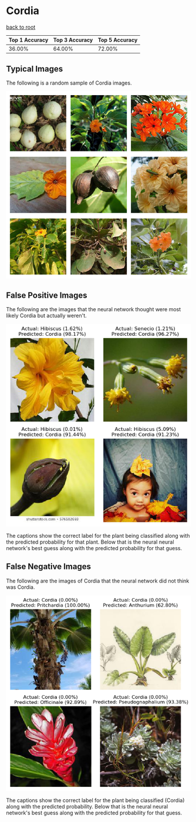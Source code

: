 
# Cordia

[back to root](https://github.com/HACC2018/ohia.ai#results)

| Top 1 Accuracy | Top 3 Accuracy | Top 5 Accuracy | 
| --- | --- | --- |
| 36.00% | 64.00% | 72.00% | 


## Typical Images
The following is a random sample of Cordia images.
<p align="center"> <img src="../../../figures/typical/Cordia.png?raw=true"> </p>

## False Positive Images
The following are the images that the neural network thought were most likely Cordia but actually weren't.  
<p align="center"> <img src="../../../figures/false_positives/Cordia.png?raw=true"> </p>
The captions show the correct label for the plant being classified along with the predicted probability for that plant.  Below that is the neural neural network's best guess along with the predicted probability for that guess.

## False Negative Images
The following are the images of Cordia that the neural network did not think was Cordia.  
<p align="center"> <img src="../../../figures/false_negatives/Cordia.png?raw=true"> </p>
The captions show the correct label for the plant being classified (Cordia) along with the predicted probability.  Below that is the neural neural network's best guess along with the predicted probability for that guess.
